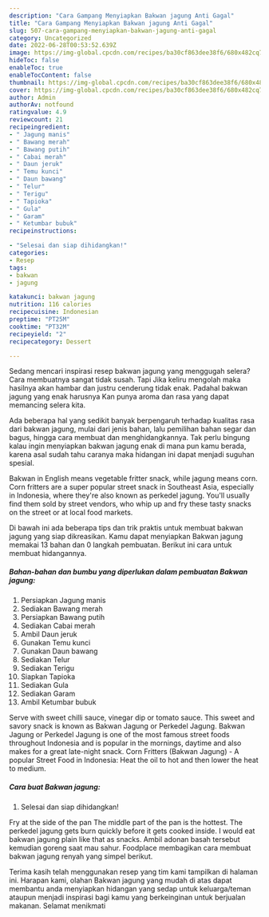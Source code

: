 ```yaml
---
description: "Cara Gampang Menyiapkan Bakwan jagung Anti Gagal"
title: "Cara Gampang Menyiapkan Bakwan jagung Anti Gagal"
slug: 507-cara-gampang-menyiapkan-bakwan-jagung-anti-gagal
category: Uncategorized
date: 2022-06-28T00:53:52.639Z
image: https://img-global.cpcdn.com/recipes/ba30cf863dee38f6/680x482cq70/bakwan-jagung-foto-resep-utama.jpg
hideToc: false
enableToc: true
enableTocContent: false
thumbnail: https://img-global.cpcdn.com/recipes/ba30cf863dee38f6/680x482cq70/bakwan-jagung-foto-resep-utama.jpg
cover: https://img-global.cpcdn.com/recipes/ba30cf863dee38f6/680x482cq70/bakwan-jagung-foto-resep-utama.jpg
author: Admin
authorAv: notfound
ratingvalue: 4.9
reviewcount: 21
recipeingredient:
- " Jagung manis"
- " Bawang merah"
- " Bawang putih"
- " Cabai merah"
- " Daun jeruk"
- " Temu kunci"
- " Daun bawang"
- " Telur"
- " Terigu"
- " Tapioka"
- " Gula"
- " Garam"
- " Ketumbar bubuk"
recipeinstructions:

- "Selesai dan siap dihidangkan!"
categories:
- Resep
tags:
- bakwan
- jagung

katakunci: bakwan jagung 
nutrition: 116 calories
recipecuisine: Indonesian
preptime: "PT25M"
cooktime: "PT32M"
recipeyield: "2"
recipecategory: Dessert

---
```



Sedang mencari inspirasi resep bakwan jagung yang menggugah selera? Cara membuatnya sangat tidak susah. Tapi Jika keliru mengolah maka hasilnya akan hambar dan justru cenderung tidak enak. Padahal bakwan jagung yang enak harusnya Kan punya aroma dan rasa yang dapat memancing selera kita.


Ada beberapa hal yang sedikit banyak berpengaruh terhadap kualitas rasa dari bakwan jagung, mulai dari jenis bahan, lalu pemilihan bahan segar dan bagus, hingga cara membuat dan menghidangkannya. Tak perlu bingung kalau ingin menyiapkan bakwan jagung enak di mana pun kamu berada, karena asal sudah tahu caranya maka hidangan ini dapat menjadi suguhan spesial.

Bakwan in English means vegetable fritter snack, while jagung means corn. Corn fritters are a super popular street snack in Southeast Asia, especially in Indonesia, where they&#39;re also known as perkedel jagung. You&#39;ll usually find them sold by street vendors, who whip up and fry these tasty snacks on the street or at local food markets.


Di bawah ini ada beberapa tips dan trik praktis untuk membuat bakwan jagung yang siap dikreasikan. Kamu dapat menyiapkan Bakwan jagung memakai 13 bahan dan 0 langkah pembuatan. Berikut ini cara untuk membuat hidangannya.

<!--inarticleads1-->

##### Bahan-bahan dan bumbu yang diperlukan dalam pembuatan Bakwan jagung:

1. Persiapkan  Jagung manis
1. Sediakan  Bawang merah
1. Persiapkan  Bawang putih
1. Sediakan  Cabai merah
1. Ambil  Daun jeruk
1. Gunakan  Temu kunci
1. Gunakan  Daun bawang
1. Sediakan  Telur
1. Sediakan  Terigu
1. Siapkan  Tapioka
1. Sediakan  Gula
1. Sediakan  Garam
1. Ambil  Ketumbar bubuk


Serve with sweet chilli sauce, vinegar dip or tomato sauce. This sweet and savory snack is known as Bakwan Jagung or Perkedel Jagung. Bakwan Jagung or Perkedel Jagung is one of the most famous street foods throughout Indonesia and is popular in the mornings, daytime and also makes for a great late-night snack. Corn Fritters (Bakwan Jagung) - A popular Street Food in Indonesia: Heat the oil to hot and then lower the heat to medium. 

<!--inarticleads2-->

##### Cara buat Bakwan jagung:


1. Selesai dan siap dihidangkan!

Fry at the side of the pan The middle part of the pan is the hottest. The perkedel jagung gets burn quickly before it gets cooked inside. I would eat bakwan jagung plain like that as snacks. Ambil adonan basah tersebut kemudian goreng saat mau sahur. Foodplace membagikan cara membuat bakwan jagung renyah yang simpel berikut. 

Terima kasih telah menggunakan resep yang tim kami tampilkan di halaman ini. Harapan kami, olahan Bakwan jagung yang mudah di atas dapat membantu anda menyiapkan hidangan yang sedap untuk keluarga/teman ataupun menjadi inspirasi bagi kamu yang berkeinginan untuk berjualan makanan. Selamat menikmati
